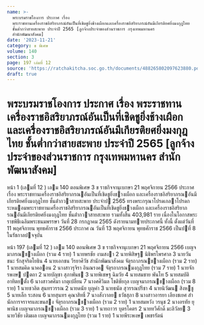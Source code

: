 ```yaml
---
name: >-
  พระบรมราชโองการ ประกาศ เรื่อง
  พระราชทานเครื่องราชอิสริยาภรณ์อันเป็นที่เชิดชูยิ่งช้างเผือกและเครื่องราชอิสริยาภรณ์อันมีเกียรติยศยิ่งมงกุฎไทย
  ชั้นต่ำกว่าสายสะพาย ประจำปี 2565 [ลูกจ้างประจำของส่วนราชการ กรุงเทพมหานคร
  สำนักพัฒนาสังคม]
date: '2023-11-21'
category: ข พิเศษ
volume: 140
section: 3
page: 197 เล่มที่ 12
source: 'https://ratchakitcha.soc.go.th/documents/488265802097623880.pdf'
draft: true
---
```


# พระบรมราชโองการ ประกาศ เรื่อง พระราชทานเครื่องราชอิสริยาภรณ์อันเป็นที่เชิดชูยิ่งช้างเผือกและเครื่องราชอิสริยาภรณ์อันมีเกียรติยศยิ่งมงกุฎไทย ชั้นต่ำกว่าสายสะพาย ประจำปี 2565 [ลูกจ้างประจำของส่วนราชการ กรุงเทพมหานคร สำนักพัฒนาสังคม]

หน้า 1 (เลมที่ 12 ) เลม 140 ตอนพิเศษ 3 ข ราชกิจจานุเบกษา 21 พฤศจิกายน 2566 ประกาศ เรื่อง พระราชทานเครื่องราชอิสริยาภรณอันเป็นที่เชิดชูยิ่งชางเผือก และเครื่องราชอิสริยาภรณอันมีเกียรติยศยิ่งมงกุฎไทย ชั้นต่ํากวาสายสะพาย ประจําป 2565 ทรงพระกรุณาโปรดเกลาโปรดกระหมอมพระราชทานเครื่องราชอิสริยาภรณอันเป็นที่เชิดชูยิ่งชางเผือก และเครื่องราชอิสริยาภรณอันมีเกียรติยศยิ่งมงกุฎไทย ชั้นต่ํากวาสายสะพาย รวมทั้งสิ้น 403,981 ราย เนื่องในโอกาสพระราชพิธีเฉลิมพระชนมพรรษา วันที่ 28 กรกฎาคม 2565 ดังรายนามทายประกาศนี้ ทั้งนี้ ตั้งแต่วันที่ 11 พฤศจิกายน พุทธศักราช 2566 ประกาศ ณ วันที่ 13 พฤศจิกายน พุทธศักราช 2566 เป็นปที่ 8 ในรัชกาลปจจุบัน

หน้า 197 (เลมที่ 12 ) เลม 140 ตอนพิเศษ 3 ข ราชกิจจานุเบกษา 21 พฤศจิกายน 2566 เบญจมาภรณชางเผือก (รวม 4 ราย) 1 นายพรชัย งามสงา 2 นายพิสิษฐ นิธิพรไพรศาล 3 นายวันชนะ รักสุจริตโยธิน 4 นายเอกชน วีรยาศิวัช สํานักพัฒนาสังคม จัตุรถาภรณชางเผือก (รวม 2 ราย) 1 นายสมคิด นาคออน 2 นางสาวรุจิรา อินณรงค จัตุรถาภรณมงกุฎไทย (รวม 7 ราย) 1 นายจักรพงษ ปตถา 2 นายบัญชา สุภาพันธ 3 นายพิเชษฐ ฉิมวัย 4 นายสมชาย พันโท 5 นายสมบัติ อาทิตยตั้ง 6 นางสาวศศิมา เกตุเปลี่ยน 7 นางศศิวิมล โชติชัยกุล เบญจมาภรณชางเผือก (รวม 8 ราย) 1 นายชวลิต สุนทรวรรณ 2 นายดนัย บุญคํา 3 นายธนัต สุวรรณปรีชา 4 นายนิวัฒน สิงหชู 5 นายเล็ก ระสอน 6 นายสุนทร คุณาสิทธิ์ 7 นางสังวาลย ธวัชสุภา 8 นางสาวอารยา เลียงชเยศ สํานักการจราจรและขนสง จัตุรถาภรณชางเผือก (รวม 2 ราย) 1 นายสมหวัง วรนุช 2 นางอรทัย ยุพานิช เบญจมาภรณชางเผือก (รวม 3 ราย) 1 นายถาวร บุตรโคตร 2 นายทวีศักดิ์ มะลิวัลย 3 นายวิชัย เติมผล เบญจมาภรณมงกุฎไทย (รวม 1 ราย) 1 นายพีระพงษ เพชรรัตน์
